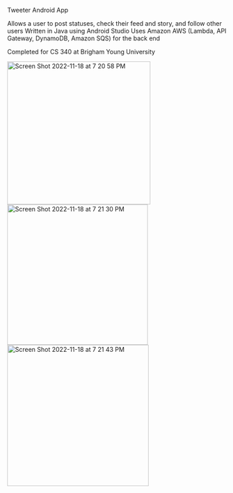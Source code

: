 Tweeter Android App

Allows a user to post statuses, check their feed and story, and follow other users
Written in Java using Android Studio
Uses Amazon AWS (Lambda, API Gateway, DynamoDB, Amazon SQS) for the back end

Completed for CS 340 at Brigham Young University

<img width="329" alt="Screen Shot 2022-11-18 at 7 20 58 PM" src="https://user-images.githubusercontent.com/54919127/202829923-163a457e-14e2-4891-8f3b-03ea32a136c9.png"> <img width="323" alt="Screen Shot 2022-11-18 at 7 21 30 PM" src="https://user-images.githubusercontent.com/54919127/202829926-5a15de9c-cd04-4685-9657-2812d5c3ec7f.png"> <img width="325" alt="Screen Shot 2022-11-18 at 7 21 43 PM" src="https://user-images.githubusercontent.com/54919127/202829929-acf916ef-f2c0-4eb0-9d4f-11381a9293d0.png">


